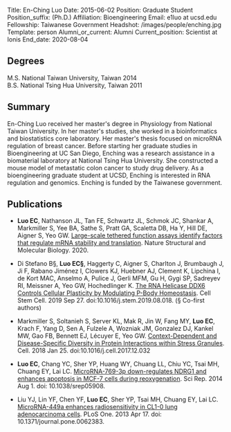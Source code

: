 Title: En-Ching Luo
Date: 2015-06-02
Position: Graduate Student
Position_suffix: (Ph.D.)
Affiliation: Bioengineering
Email: e1luo at ucsd.edu
Fellowship: Taiwanese Government
Headshot: /images/people/enching.jpg
Template: person
Alumni_or_current: Alumni
Current_position: Scientist at Ionis
End_date: 2020-08-04
<!-- Status: draft -->

## Degrees

M.S. National Taiwan University, Taiwan 2014<br>
B.S. National Tsing Hua University, Taiwan 2011<br>


## Summary

En-Ching Luo received her master's degree in Physiology from National Taiwan University. In her master's studies, she worked in a bioinformatics and biostatistics core laboratory. Her master's thesis focused on microRNA regulation of breast cancer. Before starting her graduate studies in Bioengineering at UC San Diego, Enching was a research assistance in a biomaterial laboratory at National Tsing Hua University. She constructed a mouse model of metastatic colon cancer to study drug delivery. As a bioengineering graduate student at UCSD, Enching is interested in RNA regulation and genomics. Enching is funded by the Taiwanese government.

## Publications

* **Luo EC**, Nathanson JL, Tan FE, Schwartz JL, Schmok JC, Shankar A, Markmiller S, Yee BA, Sathe S, Pratt GA, Scaletta DB, Ha Y, Hill DE, Aigner S, Yeo GW. [Large-scale tethered function assays identify factors that regulate mRNA stability and translation](/papers/2020/Luo_NatStrMolBio_2020.pdf). Nature Structural and Molecular Biology. 2020.

* Di Stefano B§, **Luo EC§**, Haggerty C, Aigner S, Charlton J, Brumbaugh J, Ji F, Rabano Jiménez I, Clowers KJ, Huebner AJ, Clement K, Lipchina I, de Kort MAC, Anselmo A, Pulice J, Gerli MFM, Gu H, Gygi SP, Sadreyev RI, Meissner A, Yeo GW, Hochedlinger K. [The RNA Helicase DDX6 Controls Cellular Plasticity by Modulating P-Body Homeostasis](/papers/2019/Stefano_Enching_cellstemmcell_2019.pdf). Cell Stem Cell. 2019 Sep 27. doi:10.1016/j.stem.2019.08.018. 
(§ Co-first authors)


* Markmiller S, Soltanieh S, Server KL, Mak R, Jin W, Fang MY, **Luo EC**, Krach F, Yang D, Sen A, Fulzele A, Wozniak JM, Gonzalez DJ, Kankel MW, Gao FB, Bennett EJ,
Lécuyer E, Yeo GW. [Context-Dependent and Disease-Specific Diversity in Protein Interactions within Stress Granules](/papers/2018/Sebastian_2018_cell.pdf). Cell. 2018 Jan 25. doi:10.1016/j.cell.2017.12.032

* **Luo EC**, Chang YC, Sher YP, Huang WY, Chuang LL, Chiu YC, Tsai MH, Chuang EY, Lai LC. [MicroRNA-769-3p down-regulates NDRG1 and enhances apoptosis in MCF-7 cells during reoxygenation](https://www.nature.com/articles/srep05908). Sci Rep. 2014 Aug 1. doi: 10.1038/srep05908.   


* Liu YJ, Lin YF, Chen YF, **Luo EC**, Sher YP, Tsai MH, Chuang EY, Lai LC. [MicroRNA-449a enhances radiosensitivity in CL1-0 lung adenocarcinoma cells](http://dx.plos.org/10.1371/journal.pone.0062383). PLoS One. 2013 Apr 17. doi: 10.1371/journal.pone.0062383. 
